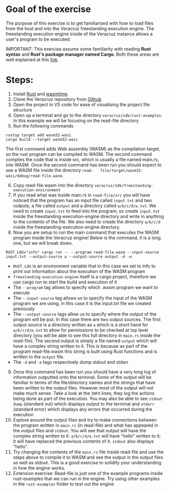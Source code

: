# Goal of the exercise

The purpose of this exercise is to get familiarised with how to load files from the host and into the Veracruz freestanding execution engine. The freestanding execution engine inside of the Veracruz instance allows a user's program to be executed.

IMPORTANT: This exercise assume some familiarity with reading **Rust syntax** and **Rust's package manager named Cargo**. Both these areas are well explained at this [link](https://doc.rust-lang.org/book/title-page.html).

# Steps:
1. Install [Rust](https://www.rust-lang.org/tools/install) and [wasmtime](https://wasmtime.dev/).
2. Clone the Veracruz repository from [Github](https://github.com/veracruz-project/veracruz)
3. Open the project in VS code for ease of visualising the project file structure
4. Open up a terminal and go to the directory `veracruz/sdk/rust-examples`. In this example we will be focusing on the read-file directory
5. Run the following commands
  ```
  rustup target add wasm32-wasi
  cargo build --target wasm32-wasi
  ```
  The first command adds Web assembly (WASM) as the compilation target, so the rust program can be compiled to WASM. The second command complies the code that is     inside src, which is usually a file named main.rs, into WASM. Once the second command has been run you should expect to see a WASM file inside the directory `read-   file/target/wasm32-wasi/debug/read-file.wasm`.
  
6. Copy read-file.wasm into the directory `veracruz/sdk/freestanding-execution-environment`
7. If you read what was inside main.rs in `read-file/src` you will have noticed that the program has an input file called `input.txt` and two outputs; a file called `output` and a directory called `a/b/c/d/e.txt`. We need to create `input.txt` to feed into the program; so create `input.txt` inside the freestanding-execution-engine directory and write in anything to the contents of the file. We also need to create the directory `a/b/c/d` inside the freestanding-execution-engine directory.
8. Now you are setup to run the main command that executes the WASM program inside the Veracruz engine! Below is the command, it is a long one, but we will break down.
```
RUST_LOG="info" cargo run -- --program read-file.wasm --input-source input.txt --output-source a --output-source output -d -e
```

- `RUST_LOG` is an environment variable that in this case we set to info to print out information about the execution of the WASM program
- `freestanding-execution-engine` itself is a cargo project, therefore we use cargo run to start the build and execution of it
- The `--program` tag allows to specify which .wasm program we want to execute
- The `--input-source` tag allows us to specify the input of the WASM program we are using, in this case it is the input.txt file we created previously
- The `--output-source` tags allow us to specify where the output of the program will be put. In this case there are two output sources. The first output source is a directory written as `a` which is a short hand for `a/b/c/d/e.txt` to allow for permissions to be checked at top level directory (you will be able to see this full directory in `main.rs` inside the read-file). The second output is simply a file named `output` which will have a complex string written to it. This is because as part of the program read-file.wasm this string is built using Rust functions and is written to the `output` file.
- The `-d` and `-e` tags respectively dump stdout and stderr

9. Once this command has been run you should have a very long log of information outputted onto the terminal. Some of the output will be familiar in terms of the file/directory names and the strings that have been written to the output files. However most of the output will not make much sense. Take a look at the `INFO` lines; they log the actions being done as part of the execution. You may also be able to see `stdout dump` (standard out) which displays output to the terminal and `stderr` (standard error) which displays any errors that occurred during the execution
10. Explore around the output files and try to make connections between the program written in `main.rs` (in read-file) and what has appeared in the output files and `stdout`. You will see that output will have the complex string written to it. `a/b/c/d/e.txt` will have "hello" written to it; it will have replaced the previous contents of it. `stdout` also displays "hello".
11. Try changing the contents of the `main.rs` file inside read-file and use the steps above to compile it to WASM and see the output in the output files as well as stdout. This is a good exercise to solidify your understanding in how the engine works.
12. Extension exercise: Read-file is just one of the example programs inside rust-examples that we can run in the engine. Try using other examples in the `rust-examples` folder to test out the engine
